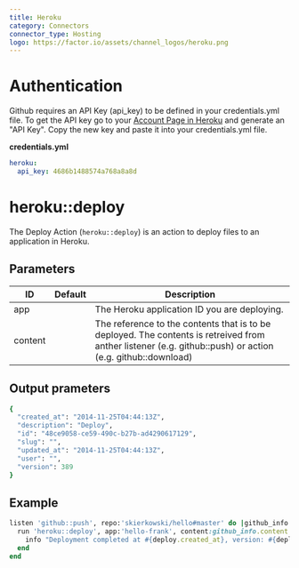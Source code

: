 ```yaml
---
title: Heroku
category: Connectors
connector_type: Hosting
logo: https://factor.io/assets/channel_logos/heroku.png
---
```

# Authentication
Github requires an API Key (api_key) to be defined in your credentials.yml file. To get the API key go to your [Account Page in Heroku](https://dashboard.heroku.com/account) and generate an "API Key". Copy the new key and paste it into your credentials.yml file.

**credentials.yml**

```yaml
heroku:
  api_key: 4686b1488574a768a8a8d
```


# heroku::deploy
The Deploy Action (`heroku::deploy`) is an action to deploy files to an application in Heroku.

## Parameters

ID | Default | Description
--- | --- | ---
app | | The Heroku application ID you are deploying.
content | | The reference to the contents that is to be deployed. The contents is retreived from anther listener (e.g. github::push) or action (e.g. github::download)


## Output prameters

```ruby
{
  "created_at": "2014-11-25T04:44:13Z",
  "description": "Deploy",
  "id": "48ce9058-ce59-490c-b27b-ad4290617129",
  "slug": "",
  "updated_at": "2014-11-25T04:44:13Z",
  "user": "",
  "version": 389
}
```

## Example
```ruby
listen 'github::push', repo:'skierkowski/hello#master' do |github_info|
  run 'heroku::deploy', app:'hello-frank', content:github_info.content do |deploy|
    info "Deployment completed at #{deploy.created_at}, version: #{deploy.version}"
  end
end
```